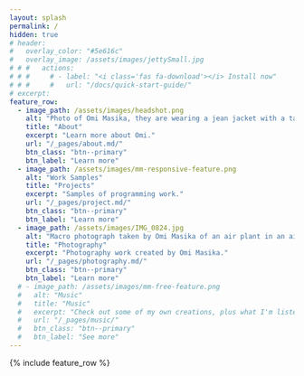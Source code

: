 ```yaml
---
layout: splash
permalink: /
hidden: true
# header:
#   overlay_color: "#5e616c"
#   overlay_image: /assets/images/jettySmall.jpg
# # #   actions:
# # #     # - label: "<i class='fas fa-download'></i> Install now"
# # #     #   url: "/docs/quick-start-guide/"
# excerpt: 
feature_row:
  - image_path: /assets/images/headshot.png
    alt: "Photo of Omi Masika, they are wearing a jean jacket with a tan cardigan and green henley underneath, glasses, and a wool fedora. They are smiling at the camera, and behind them is a pumpkin patch."
    title: "About"
    excerpt: "Learn more about Omi."
    url: "/_pages/about.md/"
    btn_class: "btn--primary"
    btn_label: "Learn more"
  - image_path: /assets/images/mm-responsive-feature.png
    alt: "Work Samples"
    title: "Projects"
    excerpt: "Samples of programming work."
    url: "/_pages/project.md/"
    btn_class: "btn--primary"
    btn_label: "Learn more"
  - image_path: /assets/images/IMG_0824.jpg
    alt: "Macro photograph taken by Omi Masika of an air plant in an air plant glass bulb. In the glass, you can see the reflection of a building."
    title: "Photography"
    excerpt: "Photography work created by Omi Masika."
    url: "/_pages/photography.md/"
    btn_class: "btn--primary"
    btn_label: "Learn more"
  # - image_path: /assets/images/mm-free-feature.png
  #   alt: "Music"
  #   title: "Music"
  #   excerpt: "Check out some of my own creations, plus what I'm listening to."
  #   url: "/_pages/music/"
  #   btn_class: "btn--primary"
  #   btn_label: "See more"
---
```


{% include feature_row %}